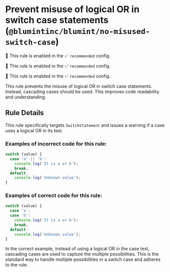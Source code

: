 # Prevent misuse of logical OR in switch case statements (`@blumintinc/blumint/no-misused-switch-case`)

💼 This rule is enabled in the ✅ `recommended` config.

<!-- end auto-generated rule header -->

💼 This rule is enabled in the ✅ `recommended` config.

<!-- end auto-generated rule header -->

💼 This rule is enabled in the ✅ `recommended` config.

<!-- end auto-generated rule header -->

This rule prevents the misuse of logical OR in switch case statements. Instead, cascading cases should be used. This improves code readability and understanding.

## Rule Details

This rule specifically targets `SwitchStatement` and issues a warning if a case uses a logical OR in its test.

### Examples of incorrect code for this rule:

```typescript
switch (value) {
  case 'a' || 'b':
    console.log('It is a or b');
    break;
  default:
    console.log('Unknown value');
}
```

### Examples of correct code for this rule:

```typescript
switch (value) {
  case 'a':
  case 'b':
    console.log('It is a or b');
    break;
  default:
    console.log('Unknown value');
}
```

In the correct example, instead of using a logical OR in the case test, cascading cases are used to capture the multiple possibilities. This is the standard way to handle multiple possibilities in a switch case and adheres to the rule.
